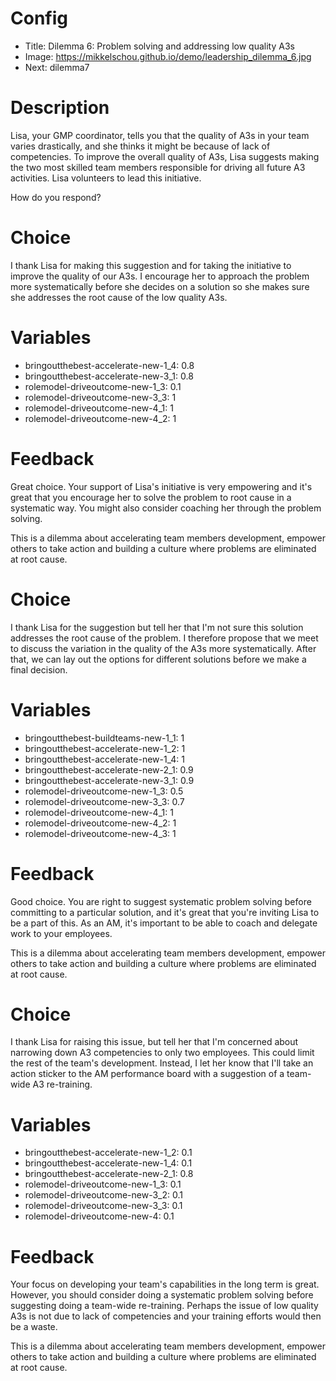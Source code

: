 # Config
 - Title: Dilemma 6: Problem solving and addressing low quality A3s
 - Image: https://mikkelschou.github.io/demo/leadership_dilemma_6.jpg
 - Next: dilemma7

# Description
Lisa, your GMP coordinator, tells you that the quality of A3s in your team varies drastically, and she thinks it might be because of lack of competencies. 
To improve the overall quality of A3s, Lisa suggests making the two most skilled team members responsible for driving all future A3 activities. Lisa volunteers to lead this initiative.

How do you respond?


# Choice
I thank Lisa for making this suggestion and for taking the initiative to improve the quality of our A3s. I encourage her to approach the problem more systematically before she decides on a solution so she makes sure she addresses the root cause of the low quality A3s.

# Variables
- bringoutthebest-accelerate-new-1_4: 0.8
- bringoutthebest-accelerate-new-3_1: 0.8
- rolemodel-driveoutcome-new-1_3: 0.1
- rolemodel-driveoutcome-new-3_3: 1
- rolemodel-driveoutcome-new-4_1: 1
- rolemodel-driveoutcome-new-4_2: 1
 

# Feedback
Great choice. Your support of Lisa's initiative is very empowering and it's great that you encourage her to solve the problem to root cause in a systematic way. You might also consider coaching her through the problem solving. 

This is a dilemma about accelerating team members development, empower others to take action and building a culture where problems are eliminated at root cause.






# Choice
I thank Lisa for the suggestion but tell her that I'm not sure this solution addresses the root cause of the problem. I therefore propose that we meet to discuss the variation in the quality of the A3s more systematically. After that, we can lay out the options for different solutions before we make a final decision.

# Variables
- bringoutthebest-buildteams-new-1_1: 1
- bringoutthebest-accelerate-new-1_2: 1
- bringoutthebest-accelerate-new-1_4: 1
- bringoutthebest-accelerate-new-2_1: 0.9
- bringoutthebest-accelerate-new-3_1: 0.9
- rolemodel-driveoutcome-new-1_3: 0.5
- rolemodel-driveoutcome-new-3_3: 0.7
- rolemodel-driveoutcome-new-4_1: 1
- rolemodel-driveoutcome-new-4_2: 1
- rolemodel-driveoutcome-new-4_3: 1

# Feedback
Good choice. You are right to suggest systematic problem solving before committing to a particular solution, and it's great that you're inviting Lisa to be a part of this. As an AM, it's important to be able to coach and delegate work to your employees.

This is a dilemma about accelerating team members development, empower others to take action and building a culture where problems are eliminated at root cause.





# Choice
I thank Lisa for raising this issue, but tell her that I'm concerned about narrowing down A3 competencies to only two employees. This could limit the rest of the team's development. Instead, I let her know that I'll take an action sticker to the AM performance board with a suggestion of a team-wide A3 re-training. 

# Variables
- bringoutthebest-accelerate-new-1_2: 0.1
- bringoutthebest-accelerate-new-1_4: 0.1
- bringoutthebest-accelerate-new-2_1: 0.8
- rolemodel-driveoutcome-new-1_3: 0.1
- rolemodel-driveoutcome-new-3_2: 0.1
- rolemodel-driveoutcome-new-3_3: 0.1
- rolemodel-driveoutcome-new-4: 0.1


# Feedback
Your focus on developing your team's capabilities in the long term is great. However, you should consider doing a systematic problem solving before suggesting doing a team-wide re-training. Perhaps the issue of low quality A3s is not due to lack of competencies and your training efforts would then be a waste. 

This is a dilemma about accelerating team members development, empower others to take action and building a culture where problems are eliminated at root cause.





